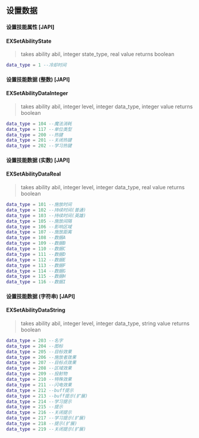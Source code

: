 ## 设置数据

#### 设置技能属性 [JAPI]

#### EXSetAbilityState

> takes ability abil, integer state_type, real value returns boolean

```lua
data_type = 1 --冷却时间
```

#### 设置技能数据 (整数) [JAPI]

#### EXSetAbilityDataInteger

> takes ability abil, integer level, integer data_type, integer value returns boolean

```lua
data_type = 104 --魔法消耗
data_type = 117 --单位类型
data_type = 200 --热键
data_type = 201 --关闭热键
data_type = 202 --学习热键
```

#### 设置技能数据 (实数) [JAPI]

#### EXSetAbilityDataReal

> takes ability abil, integer level, integer data_type, real value returns boolean

```lua
data_type = 101 --施放时间
data_type = 102 --持续时间(普通)
data_type = 103 --持续时间(英雄)  
data_type = 105 --施放间隔
data_type = 106 --影响区域
data_type = 107 --施放距离
data_type = 108 --数据A
data_type = 109 --数据B
data_type = 110 --数据C
data_type = 111 --数据D
data_type = 112 --数据E
data_type = 113 --数据F
data_type = 114 --数据G
data_type = 115 --数据H
data_type = 116 --数据I
```

#### 设置技能数据 (字符串) [JAPI]

#### EXSetAbilityDataString

> takes ability abil, integer level, integer data_type, string value returns boolean

```lua
data_type = 203 --名字
data_type = 204 --图标
data_type = 205 --目标效果
data_type = 206 --施放者效果
data_type = 207 --目标点效果
data_type = 208 --区域效果
data_type = 209 --投射物
data_type = 210 --特殊效果
data_type = 211 --闪电效果
data_type = 212 --buff提示
data_type = 213 --buff提示(扩展)
data_type = 214 --学习提示
data_type = 215 --提示
data_type = 216 --关闭提示
data_type = 217 --学习提示(扩展)
data_type = 218 --提示(扩展)
data_type = 219 --关闭提示(扩展)
```
